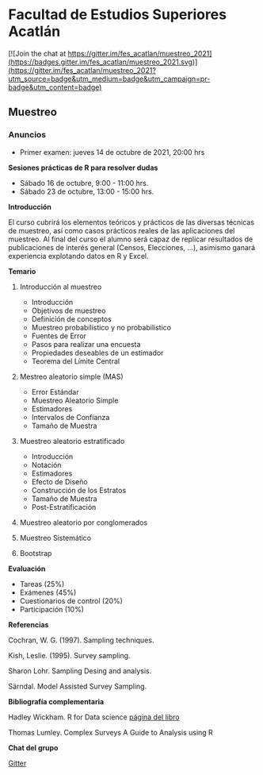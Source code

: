 # Facultad de Estudios Superiores Acatlán

[![Join the chat at https://gitter.im/fes_acatlan/muestreo_2021](https://badges.gitter.im/fes_acatlan/muestreo_2021.svg)](https://gitter.im/fes_acatlan/muestreo_2021?utm_source=badge&utm_medium=badge&utm_campaign=pr-badge&utm_content=badge)

## Muestreo

### Anuncios

* Primer examen: jueves 14 de octubre de 2021, 20:00 hrs

**Sesiones prácticas de R para resolver dudas**

- Sábado 16 de octubre, 9:00 - 11:00 hrs.
- Sábado 23 de octubre, 13:00 - 15:00 hrs.


**Introducción**

El curso cubrirá los elementos teóricos y prácticos de las diversas técnicas de muestreo, así como casos prácticos reales de las aplicaciones del muestreo. Al final del curso el alumno será capaz de replicar resultados de publicaciones de interés general (Censos, Elecciones, ...), asimismo ganará experiencia explotando datos en R y Excel.

**Temario**

1. Introducción al muestreo
	* Introducción
	* Objetivos de muestreo
	* Definición de conceptos
	* Muestreo probabilístico y no probabilistico
	* Fuentes de Error
	* Pasos para realizar una encuesta
	* Propiedades deseables de un estimador
	* Teorema del Límite Central

2. Mestreo aleatorio simple (MAS)
	* Error Estándar
	* Muestreo Aleatorio Simple
	* Estimadores
	* Intervalos de Confianza
	* Tamaño de Muestra

3. Muestreo aleatorio estratificado
	* Introducción
	* Notación
	* Estimadores
	* Efecto de Diseño
	* Construcción de los Estratos
	* Tamaño de Muestra
	* Post-Estratificación

4. Muestreo aleatorio por conglomerados

5. Muestreo Sistemático

6. Bootstrap

**Evaluación**

* Tareas (25%)
* Exámenes (45%)
* Cuestionarios de control (20%)
* Participación (10%)

**Referencias**

Cochran, W. G. (1997). Sampling techniques.

Kish, Leslie. (1995). Survey sampling.

Sharon Lohr. Sampling Desing and analysis.

Särndal. Model Assisted Survey Sampling.


**Bibliografía complementaria**

Hadley Wickham. R for Data science  [página del libro](https://r4ds.had.co.nz/) 

Thomas Lumley. Complex Surveys A Guide to Analysis using R



**Chat del grupo**

[Gitter](https://gitter.im/fes_acatlan/muestreo_2021?utm_source=share-link&utm_medium=link&utm_campaign=share-link)


